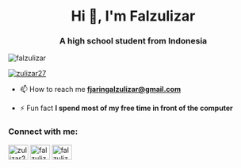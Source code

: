 <h1 align="center">Hi 👋, I'm Falzulizar</h1>
<h3 align="center">A high school student from Indonesia</h3>

<p align="left"> <img src="https://komarev.com/ghpvc/?username=falzulizar&label=Profile%20views&color=0e75b6&style=flat" alt="falzulizar" /> </p>

<p align="left"> <a href="https://twitter.com/zulizar27" target="blank"><img src="https://img.shields.io/twitter/follow/zulizar27?logo=twitter&style=for-the-badge" alt="zulizar27" /></a> </p>

- 📫 How to reach me **fjaringalzulizar@gmail.com**

- ⚡ Fun fact **I spend most of my free time in front of the computer**

<h3 align="left">Connect with me:</h3>
<p align="left">
<a href="https://twitter.com/zulizar27" target="blank"><img align="center" src="https://raw.githubusercontent.com/rahuldkjain/github-profile-readme-generator/master/src/images/icons/Social/twitter.svg" alt="zulizar27" height="30" width="40" /></a>
<a href="https://fb.com/falzulizar" target="blank"><img align="center" src="https://raw.githubusercontent.com/rahuldkjain/github-profile-readme-generator/master/src/images/icons/Social/facebook.svg" alt="falzulizar" height="30" width="40" /></a>
<a href="https://instagram.com/falzulizar" target="blank"><img align="center" src="https://raw.githubusercontent.com/rahuldkjain/github-profile-readme-generator/master/src/images/icons/Social/instagram.svg" alt="falzulizar" height="30" width="40" /></a>
</p>
